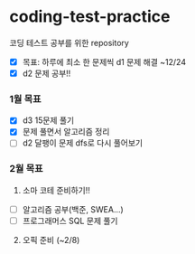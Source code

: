 # coding-test-practice
코딩 테스트 공부를 위한 repository

- [x] 목표: 하루에 최소 한 문제씩 d1 문제 해결 ~12/24
- [x] d2 문제 공부!!

### 1월 목표
- [x] d3 15문제 풀기
- [x] 문제 풀면서 알고리즘 정리
- [ ] d2 달팽이 문제 dfs로 다시 풀어보기

### 2월 목표
1. 소마 코테 준비하기!!
 - [ ] 알고리즘 공부(백준, SWEA...)
 - [ ] 프로그래머스 SQL 문제 풀기

2. 오픽 준비 (~2/8)